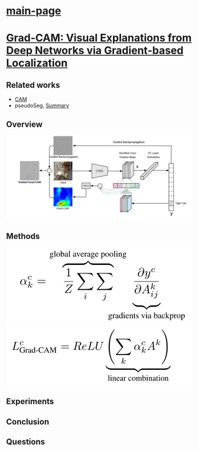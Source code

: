 # [main-page](../README.md)

# [Grad-CAM: Visual Explanations from Deep Networks via Gradient-based Localization](../papers/Grad-CAM.pdf)

## Related works
* [CAM](../papers/Learning.pdf)
* pseudoSeg, [Summary](/PSEUDOSEG-s.md)

## Overview

![](images/687474703a2f2f692e696d6775722e636f6d2f4a614762645a352e706e67.png)

## Methods
![](images/2021-05-10_083733.png)
![](images/2021-05-10_083825.png)


## Experiments

## Conclusion

## Questions
